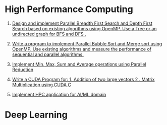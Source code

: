 # High Performance Computing
1. [Design and implement Parallel Breadth First Search and Depth First Search based on existing algorithms using OpenMP. Use a Tree or an undirected graph for BFS and DFS .](HPC/ParalleBFSandDFS/ParalleBFSandDFS.md)

2. [Write a program to implement Parallel Bubble Sort and Merge sort using OpenMP. Use existing algorithms and measure the performance of sequential and parallel algorithms.](\HPC\ParalleMergeAndBubble\MergeAndBubbleSort.md)

3. [Implement Min, Max, Sum and Average operations using Parallel Reduction](HPC\MInAndMaxAvg\min.md)

4. [Write a CUDA Program for: 1. Addition of two large vectors 2 . Matrix Multiplication using CUDA C]([HPC\CUDA\cuda.md](https://github.com/chetankoli1/lp-5/blob/main/HPC/CUDA/cuda.md))

5. [Implement HPC application for AI/ML domain](HPC\aiml.md)

# Deep Learning

